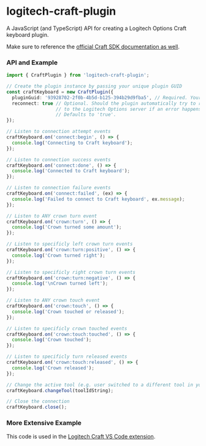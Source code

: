 # logitech-craft-plugin

A JavaScript (and TypeScript) API for creating a Logitech Options Craft keyboard plugin.

Make sure to reference the [official Craft SDK documentation as well](https://github.com/Logitech/logi_craft_sdk/blob/master/documentation/Craft_Crown_SDK.md).

### API and Example

```ts
import { CraftPlugin } from 'logitech-craft-plugin';

// Create the plugin instance by passing your unique plugin GUID
const craftKeyboard = new CraftPlugin({
  pluginGuid: '93928702-2f0b-4b5d-b125-394b29d9fba5', // Required. Your plugin GUID.
  reconnect: true // Optional. Should the plugin automatically try to reconnect
                  // to the Logitech Options server if an error happens?
                  // Defaults to 'true'.
});

// Listen to connection attempt events
craftKeyboard.on('connect:begin', () => {
  console.log('Connecting to Craft keyboard');
});

// Listen to connection success events
craftKeyboard.on('connect:done', () => {
  console.log('Connected to Craft keyboard');
});

// Listen to connection failure events
craftKeyboard.on('connect:failed', (ex) => {
  console.log('Failed to connect to Craft keyboard', ex.message);
});

// Listen to ANY crown turn event
craftKeyboard.on('crown:turn', () => {
  console.log('Crown turned some amount');
});

// Listen to specificly left crown turn events
craftKeyboard.on('crown:turn:positive', () => {
  console.log('Crown turned right');
});

// Listen to specificly right crown turn events
craftKeyboard.on('crown:turn:negative', () => {
  console.log('\nCrown turned left');
});

// Listen to ANY crown touch event
craftKeyboard.on('crown:touch', () => {
  console.log('Crown touched or released');
});

// Listen to specificly crown touched events
craftKeyboard.on('crown:touch:touched', () => {
  console.log('Crown touched');
});

// Listen to specificly turn released events
craftKeyboard.on('crown:touch:released', () => {
  console.log('Crown released');
});

// Change the active tool (e.g. user switched to a different tool in your app)
craftKeyboard.changeTool(toolIdString);

// Close the connection
craftKeyboard.close();
```

### More Extensive Example

This code is used in the [Logitech Craft VS Code extension](https://github.com/idolize/logitech-craft-vscode).
